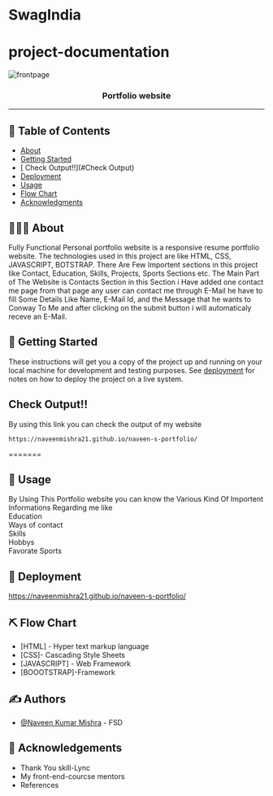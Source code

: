 # SwagIndia

# project-documentation

![frontpage](https://user-images.githubusercontent.com/106433310/231860653-f3bc1c13-75cf-4887-80a2-c5147681c8a6.png)


<h3 align="center">Portfolio website</h3>

---


## 📝 Table of Contents
- [About](#about)
- [Getting Started](#getting_started)
- [ Check Output!!](#Check Output)
- [Deployment](#deployment)
- [Usage](#usage) 
- [Flow Chart](#flowchart)
- [Acknowledgments](#acknowledgement)

## 🐧🐌👀 About <a name = "about"></a>
Fully Functional Personal portfolio website is a responsive resume portfolio website. The technologies used in this project are like HTML, CSS, JAVASCRIPT,
BOTSTRAP. There Are Few Importent sections in this project like Contact, Education, Skills, Projects, Sports Sections etc. The Main Part of The Website is
Contacts Section in this Section i Have added one contact me page from that page any user can contact me through E-Mail he have to fill Some Details Like
Name, E-Mail Id, and the Message that he wants to Conway To Me and after clicking on the submit button i will automaticaly receve an E-Mail.


## 🏁 Getting Started <a name = "getting_started"></a>
These instructions will get you a copy of the project up and running on your local machine for development and testing purposes. See [deployment](#deployment) for notes on how to deploy the project on a live system.


## Check Output!!<a name="Check Output"></a>

By using this link you can check the output of my website

```
https://naveenmishra21.github.io/naveen-s-portfolio/
```


=======
## 🎈 Usage <a name="usage"></a>
By Using This Portfolio website you can know the Various Kind Of Importent Informations Regarding me like
<br>
Education
<br>
Ways of contact
<br>
Skills
<br>
Hobbys
<br>
Favorate Sports


## 🚀 Deployment <a name = "deployment"></a>

https://naveenmishra21.github.io/naveen-s-portfolio/

## ⛏️ Flow Chart <a name = "flowchart"></a>


- [HTML] - Hyper text markup language
- [CSS]- Cascading Style Sheets
- [JAVASCRIPT] - Web Framework
- [BOOOTSTRAP]-Framework

## ✍️ Authors <a name = "authors"></a>
- [@Naveen Kumar Mishra](https://naveenmishra21.github.io) - FSD


## 🎉 Acknowledgements <a name = "acknowledgement"></a>
- Thank You skill-Lync
- My front-end-courcse mentors 
- References
